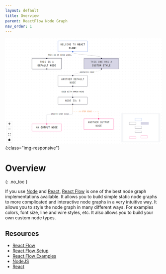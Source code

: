 ```yaml
---
layout: default
title: Overview 
parent: ReactFlow Node Graph
nav_order: 1
---
```


![Node graph](../../assets/reactflow_overview.jpg){:class="img-responsive"}

# Overview
{: .no_toc }

If you use [Node](https://nodejs.org) and [React](https://reactjs.org/), [React Flow](https://reactflow.dev/) is one of the best node graph implementations available. It allows you to build simple static node graphs to more complicated and interactive node graphs in a very intuitive way. It allows you to style the node graph in many different ways. For examples colors, font size, line and wire styles, etc. It also allows you to build your own custom node types.

## Resources
* [React Flow](https://reactflow.dev/)
* [React Flow Setup](https://reactflow.dev/docs/getting-started/)
* [React Flow Examples](https://reactflow.dev/examples/)
* [NodeJS](https://nodejs.org)
* [React](https://reactjs.org/)


